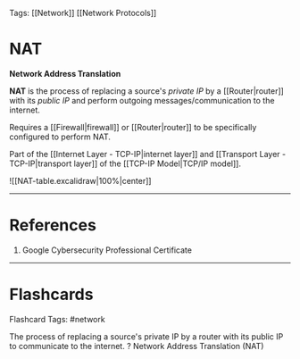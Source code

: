 Tags: [[Network]] [[Network Protocols]]
# NAT

**Network Address Translation**

**NAT** is the process of replacing a source's *private IP* by a [[Router|router]] with its *public IP* and perform outgoing messages/communication to the internet.

Requires a [[Firewall|firewall]] or [[Router|router]] to be specifically configured to perform NAT.

Part of the [[Internet Layer - TCP-IP|internet layer]] and [[Transport Layer - TCP-IP|transport layer]] of the [[TCP-IP Model|TCP/IP model]].

![[NAT-table.excalidraw|100%|center]]

---
# References

1. Google Cybersecurity Professional Certificate

---
# Flashcards

Flashcard Tags: #network 

The process of replacing a source's private IP by a router with its public IP to communicate to the internet.
?
Network Address Translation (NAT)